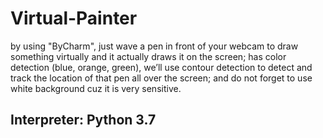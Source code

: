 # Virtual-Painter
by using "ByCharm", just wave a pen in front of your webcam to draw something virtually and it actually draws it on the screen; has color detection (blue, orange, green), we’ll use contour detection to detect and track the location of that pen all over the screen; and do not forget to use white background cuz it is very sensitive.
## Interpreter: Python 3.7
